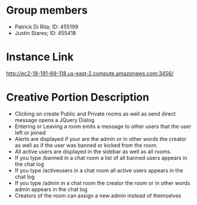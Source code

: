 # Group members
* Patrick Di Rita; ID: 455199
* Justin Stares; ID: 455418

# Instance Link
http://ec2-18-191-69-118.us-east-2.compute.amazonaws.com:3456/
# Creative Portion Description
* Clicking on create Public and Private rooms as well as send direct message opens a JQuery Dialog
* Entering or Leaving a room emits a message to other users that the user left or joined
* Alerts are displayed if your are the admin or in other words the creator as well as if the user was banned or kicked from the room.
* All active users are displayed in the sidebar as well as all rooms.
* If you type /banned in a chat room a list of all banned users appears in the chat log
* If you type /activeusers in a chat room all active users appears in the chat log
* If you type /admin in a chat room the creator the room or in other words admin appears in the chat log
* Creators of the room can assign a new admin instead of themselves
